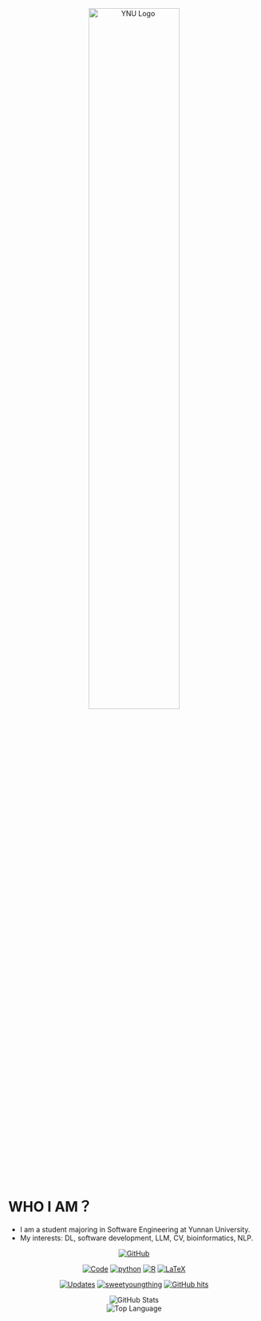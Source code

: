 <!---![Monash UAS](https://raw.githubusercontent.com/alwinw/alwinw/master/images/Monash-UAS-Banner.jpg)--->

<div align="center">
  <img src="https://app.svg.la/generate/67f75b3059113_20250410054624.svg" alt="YNU Logo" width="60%">
</div>


# WHO I AM？
- I am a student majoring in Software Engineering at Yunnan University.
- My interests: DL, software development, LLM, CV, bioinformatics, NLP.
<p align="center">
    <a href="https://github.com/sweetyoungthing" target="_blank"><img alt="GitHub" src="https://img.shields.io/badge/-@sweetyoungthing-181717?style=flat-square&logo=GitHub&logoColor=white"></a>
</p>

<p align="center">
    <a href="https://github.com/sweetyoungthing?tab=repositories" target="_blank"><img alt="Code" src="https://img.shields.io/badge/-code-000000?style=flat-square&logo=Plex&logoColor=white"></a>
    <a href="https://github.com/sweetyoungthing?tab=repositories&language=python" target="_blank"><img alt="python" src="https://img.shields.io/badge/-python-3776AB?style=flat-square&logo=Python&logoColor=white"></a>
    <a href="https://github.com/sweetyoungthing?tab=repositories&language=r" target="_blank"><img alt="R" src="https://img.shields.io/badge/-R-276DC3?style=flat-square&logo=R&logoColor=white"></a>
    <a href="https://github.com/sweetyoungthing?tab=repositories&language=TeX" target="_blank"><img alt="LaTeX" src="https://img.shields.io/badge/-LaTeX-008080?style=flat-square&logo=LaTeX&logoColor=white"></a>
</p>

<p align="center">
    <a href="https://github.com/sweetyoungthing?tab=followers" target="_blank"><img alt="Updates" src="https://img.shields.io/badge/--000000?style=flat-square&logo=RSS&logoColor=white"></a>
    <a href="https://github.com/alwinw" target="_blank"><img alt="sweetyoungthing" src="https://badges.pufler.dev/visits/sweetyoungthing/sweetyoungthing?logo=GitHub&label=visits&color=success&logoColor=white&style=flat-square"/></a>
    <!--<a href="https://github.com/alwinw" target="_blank"><img alt="profile hits" src="https://img.shields.io/jsdelivr/gh/hw/alwinw/alwinw?label=hits&style=flat-square"></a>-->
    <a href="https://github.com/alwinw/sweetyoungthing" target="_blank"><img alt="GitHub hits" src="https://img.shields.io/github/last-commit/sweetyoungthing/sweetyoungthing?label=profile%20updated&style=flat-square"></a>
</p>

<p align="center">
    <img alt = "GitHub Stats" src="https://github-readme-stats.vercel.app/api?username=sweetyoungthing&show_icons=true&hide=issues&icon_color=000000&hide_border=true&title_color=5391FE&text_color=555">
    <br>
    <img alt = "Top Language" src="https://github-readme-stats.vercel.app/api/top-langs/?username=sweetyoungthing&hide=html,&hide_border=true&title_color=5391FE&text_color=555"
</p>
